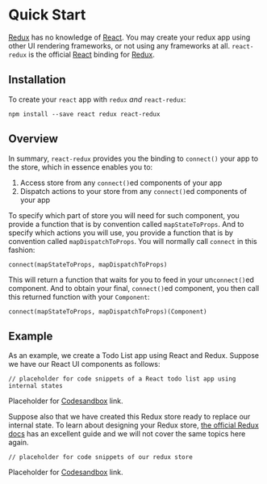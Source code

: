 # Quick Start

[Redux](https://github.com/reduxjs/redux) has no knowledge of [React](https://reactjs.org/). You may create your redux app using other UI rendering frameworks, or not using any frameworks at all.
`react-redux` is the official [React](https://reactjs.org/) binding for [Redux](https://github.com/reduxjs/redux).

## Installation

To create your `react` app with `redux` _and_ `react-redux`:

```
npm install --save react redux react-redux
```

<!-- TODO: add devtools related section -->

## Overview

In summary, `react-redux` provides you the binding to `connect()` your app to the store, which in essence enables you to:

1. Access store from any `connect()`ed components of your app
2. Dispatch actions to your store from any `connect()`ed components of your app

To specify which part of store you will need for such component, you provide a function that is by convention called `mapStateToProps`.
And to specify which actions you will use, you provide a function that is by convention called `mapDispatchToProps`. You will normally call `connect` in this fashion:

```
connect(mapStateToProps, mapDispatchToProps)
```

This will return a function that waits for you to feed in your un`connect()`ed component.
And to obtain your final, `connect()`ed component, you then call this returned function with your `Component`:

```
connect(mapStateToProps, mapDispatchToProps)(Component)
```

## Example

As an example, we create a Todo List app using React and Redux.
Suppose we have our React UI components as follows:

<!-- TODO: React todo list app using internal states -->

```
// placeholder for code snippets of a React todo list app using internal states
```

Placeholder for [Codesandbox](#) link.

Suppose also that we have created this Redux store ready to replace our internal state.
To learn about designing your Redux store, [the official Redux docs](https://redux.js.org/basics) has an excellent guide and we will not cover the same topics here again.

<!-- TODO: Redux store, reducers and actions -->

```
// placeholder for code snippets of our redux store
```

Placeholder for [Codesandbox](#) link.
